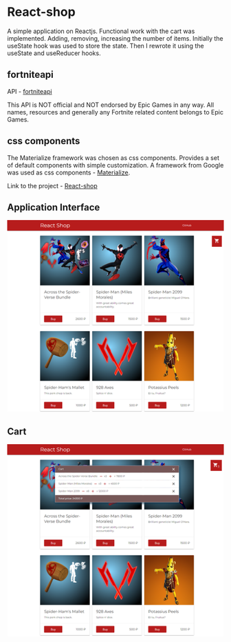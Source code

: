 # React-shop

A simple application on Reactjs. Functional work with the cart was implemented. 
Adding, removing, increasing the number of items. Initially the useState hook was used to store the state. 
Then I rewrote it using the useState and useReducer hooks.

## fortniteapi

API - [fortniteapi](https://fortniteapi.io/)

This API is NOT official and NOT endorsed by Epic Games in any way.
All names, resources and generally any Fortnite related content belongs to Epic Games.

## css components

The Materialize framework was chosen as css components. Provides a set of default components with simple customization. 
A framework from Google was used as css components - [Materialize](https://materializecss.com/).

Link to the project - [React-shop](https://rebornoff.github.io/react-shop-practice/)

## Application Interface

![Application Interface](./Interface.png)

## Cart

![Application Interface](./Cart.png)
